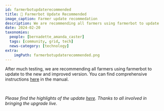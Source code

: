 ```yaml
---
id: farmerbotupdaterecommended
title: 🔄 Farmerbot Update Recommended
image_caption: Farmer update recommedation
description: We are recommending all farmers using farmerbot to update to the new and improved version
date: 2024-02-20
taxonomies:
  people: [bernadette_amanda_caster]
  tags: [community, grid, tech]
  news-category: [technology]
extra:
    imgPath: farmerbotupdaterecommended.png
---
```


After much testing, we are recommending all farmers using farmerbot to update to the new and improved version. You can find comprehensive instructions [here](https://www.manual.grid.tf/documentation/farmers/farmerbot/farmerbot_intro.html) in the manual.

<br/>

*Please find the highlights of the update [here](https://forum.threefold.io/t/update-on-new-farmerbot/4203). Thanks to all involved in bringing the upgrade live.*

